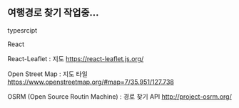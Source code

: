 ## 여행경로 찾기 작업중...

typesrcipt

React

React-Leaflet : 지도
https://react-leaflet.js.org/

Open Street Map : 지도 타일
https://www.openstreetmap.org/#map=7/35.951/127.738

OSRM (Open Source Routin Machine) : 경로 찾기 API
http://project-osrm.org/